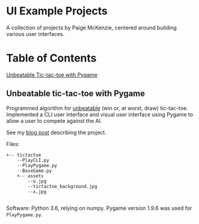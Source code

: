 # UI Example Projects

A collection of projects by Paige McKenzie, centered around building various user interfaces. 

Table of Contents
======
[Unbeatable Tic-tac-toe with Pygame](#tic-tac-toe)

<a name="tic-tac-toe"/>

## Unbeatable tic-tac-toe with Pygame
Programmed algorithm for [unbeatable](https://en.wikipedia.org/wiki/Tic-tac-toe#Strategy) (win or, at worst, draw) 
tic-tac-toe. Implemented a CLI user interface and visual user interface using Pygame to allow a user to compete
against the AI.

See my [blog post](https://p-mckenzie.github.io/2020/07/30/tic-tac-toe/) describing the project.

Files:
```
+-- tictactoe
    --PlayCLI.py
    --PlayPygame.py
    --BaseGame.py
    +-- assets
        --o.jpg
        --tictactoe_background.jpg
        --x.jpg
        
```

Software:
Python 3.6, relying on numpy. Pygame version 1.9.6 was used for `PlayPygame.py`.